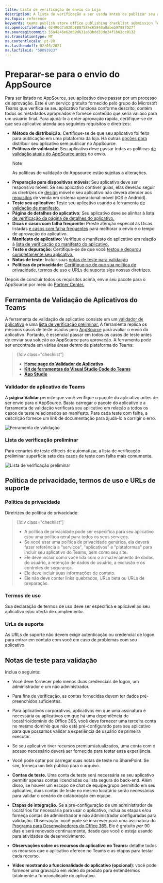 ```yaml
---
title: Lista de verificação de envio da Loja
description: A lista de verificação a ser usada antes de publicar seu aplicativo Microsoft Teams no AppSource
ms.topic: reference
keywords: teams publish store office publishing checklist submission Teams apps appsource validation
ms.openlocfilehash: 02490d7a020b8887589c65840a0abe597887527f
ms.sourcegitcommit: 55a4246e62d69d631a63bdd33de34f1b62cc0132
ms.translationtype: MT
ms.contentlocale: pt-BR
ms.lasthandoff: 02/03/2021
ms.locfileid: "50093933"
---
```

# <a name="prepare-for-appsource-submission"></a>Preparar-se para o envio do AppSource  

Para ser listado no AppSource, seu aplicativo deve passar por um processo de aprovação. Este é um serviço gratuito fornecido pelo grupo do Microsoft Teams que verifica se seu aplicativo funciona conforme descrito, contém todos os metadados apropriados e fornece conteúdo que seria valioso para um usuário final. Para ajudá-lo a obter aprovação rápida, certifique-se de que seu aplicativo atenda aos seguintes requisitos e diretrizes:

* **Método de distribuição:** Certifique-se de que seu aplicativo foi feito para publicação em uma plataforma da loja. Há outras [opções para](../../overview.md) distribuir seu aplicativo sem publicar no AppSource.
* **Políticas de validação:** Seu aplicativo deve passar todas as políticas [de validação atuais do AppSource antes](https://docs.microsoft.com/legal/marketplace/certification-policies#1140-teams) do envio. 
  > [!NOTE] 
  > As políticas de validação do Appsource estão sujeitas a alterações.
* **Preparação para dispositivos móveis:** Seu aplicativo deve ser responsivo móvel. Se seu aplicativo contiver guias, elas deverão seguir as diretrizes de [design](~/tabs/design/tabs-mobile.md) móvel e seu aplicativo não deverá atender aos [requisitos](~/concepts/deploy-and-publish/appsource/prepare/frequently-failed-cases.md#-mobile-responsiveness-no-direct-upsell-or-payment) de venda em sistema operacional móvel (iOS e Android).
* **Teste seu aplicativo:** Teste seu aplicativo usando a ferramenta [de validação de manifesto.](#teams-app-validation-tool)
* **Página de detalhes do aplicativo:** Seu aplicativo deve se alinhar à lista [de verificação da página de detalhes do aplicativo.](detail-page-checklist.md)
* **Dicas e casos com falha frequente:** Preste atenção especial às Dicas listadas [e casos com falha frequentes](frequently-failed-cases.md)  para melhorar o envio e o tempo de aprovação do aplicativo.
* **Manifesto do aplicativo:** Verifique o manifesto do aplicativo em relação à [lista de verificação do manifesto do aplicativo.](app-manifest-checklist.md)
* **Teste e depuração:** Certifique-se de que você [testou e depurou completamente seu aplicativo.](../../../build-and-test/debug.md)
* **Notas de teste:** Incluir suas [notas de teste para validação](#test-notes-for-validation)
* **Políticas de privacidade:** [Certifique-se de que sua política de privacidade, termos de uso e URLs de suporte](#privacy-policy-terms-of-use-and-support-urls) siga nossas diretrizes.

Depois de concluir todos os requisitos acima, envie seu pacote para o AppSource por meio do [Partner Center.](/office/dev/store/use-partner-center-to-submit-to-appsource)

## <a name="teams-app-validation-tool"></a>Ferramenta de Validação de Aplicativos do Teams

A ferramenta de validação de aplicativo consiste em um [validador de aplicativo](#teams-app-validator) e uma [lista de verificação preliminar.](#preliminary-checklist) A ferramenta replica os mesmos casos de teste usados pelo [AppSource](/office/dev/store/submit-to-appsource-via-partner-center) para avaliar o envio do aplicativo. Portanto, é essencial passar em todos os casos de teste antes de enviar sua solução ao AppSource para aprovação. A ferramenta pode ser encontrada em várias áreas dentro da plataforma do Teams:

> [!div class="checklist"]
>
> * [**Home page do Validador de Aplicativo**](https://dev.teams.microsoft.com/appvalidation.html)
> * [**Kit de ferramentas do Visual Studio Code do Teams**](/toolkit/visual-studio-code-overview.md)
> * [**App Studio**](../../../build-and-test/app-studio-overview.md)

### <a name="teams-app-validator"></a>Validador de aplicativo do Teams

A **página Validar** permite que você verifique o pacote do aplicativo antes de ser envio para o AppSource. Basta carregar o pacote do aplicativo e a ferramenta de validação verificará seu aplicativo em relação a todos os casos de teste relacionados ao manifesto. Para cada teste com falha, a descrição fornece um link de documentação para ajudá-lo a corrigir o erro.

![Ferramenta de validação](../../../../assets/images/validation-tool/validator.png)

### <a name="preliminary-checklist"></a>Lista de verificação preliminar

Para cenários de teste difíceis de automatizar, a lista de verificação preliminar superfície sete dos casos de teste com falha mais comumente.

![Lista de verificação preliminar](../../../../assets/images/validation-tool/preliminary-checklist.png)

## <a name="privacy-policy-terms-of-use-and-support-urls"></a>Política de privacidade, termos de uso e URLs de suporte

### <a name="privacy-policy"></a>Política de privacidade

Diretrizes de política de privacidade:

> [!div class="checklist"]
>
> * A política de privacidade pode ser específica para seu aplicativo e/ou uma política geral para todos os seus serviços.
> * Se você usar uma política de privacidade genérica, ela deverá fazer referência a "serviços", "aplicativos" e "plataformas" para incluir seu aplicativo do Teams, bem como seu site.
> * Ele deve incluir como você lida com o armazenamento de dados do usuário, a retenção de dados do usuário, a exclusão e os controles de segurança.
> * Ele deve incluir suas informações de contato.
> * Ele não deve conter links quebrados, URLs beta ou URLs de preparação.

### <a name="terms-of-use"></a>Termos de uso

Sua declaração de termos de uso deve ser específica e aplicável ao seu aplicativo e/ou oferta de complemento.

### <a name="support-urls"></a>UrLs de suporte

As URLs de suporte não devem exigir autenticação ou credencial de logon para entrar em contato com você em caso de problemas com seu aplicativo.

## <a name="test-notes-for-validation"></a>Notas de teste para validação

Inclua o seguinte:

* Você deve fornecer pelo menos duas credenciais de logon, um administrador e um não administrador.

* Para fins de verificação, as contas fornecidas devem ter dados pré-preenchidos suficientes.

* Para aplicativos corporativos, aplicativos em que uma assinatura é necessária ou aplicativos em que há uma dependência de locatário/domínio do Office 365, você deve fornecer uma terceira conta no mesmo domínio que não está pré-configurado para seu aplicativo para que possamos validar a experiência de usuário de primeira executar.

* Se seu aplicativo tiver recursos premium/atualizados, uma conta com o acesso necessário deverá ser fornecida para testar essa experiência.

* Você pode optar por carregar suas notas de teste no SharePoint. Se sim, forneça um link público para o arquivo.

* **Contas de teste.** Uma conta de teste será necessária se seu aplicativo permitir apenas contas licenciadas ou lista segura do back-end. Além disso, se houver um escopo de chat de equipe/grupo permitido em seu aplicativo, duas contas de teste no mesmo locatário serão necessárias para validar o cenário de colaboração em equipe.

* **Etapas de integração.** Se a pré-configuração de um administrador de locatários for necessária para usar o aplicativo, inclua as etapas e/ou forneça contas de administrador e não administrador configuradas para validação. Observação: você pode se inscrever para uma assinatura do [Programa para Desenvolvedores do Office 365.](https://developer.microsoft.com/microsoft-365/dev-program) Ele é gratuito *por* 90 dias e será renovado continuamente, desde que você o esteja usando para atividades de desenvolvimento.

* **Observações sobre os recursos do aplicativo no Teams:** detalhe todos os recursos que o aplicativo oferece no Teams e as etapas para testar cada recurso.

* **Vídeo mostrando a funcionalidade do aplicativo (opcional)**: você pode fornecer uma gravação em vídeo do produto para entendermos totalmente a funcionalidade do aplicativo.
